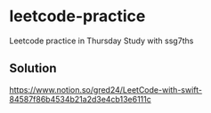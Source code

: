 # leetcode-practice
Leetcode practice in Thursday Study with ssg7ths

## Solution
https://www.notion.so/gred24/LeetCode-with-swift-84587f86b4534b21a2d3e4cb13e6111c
